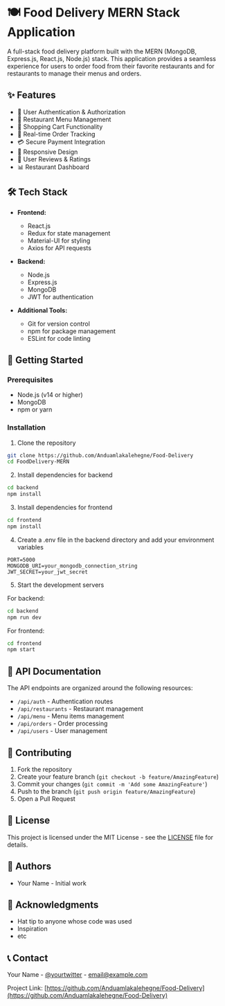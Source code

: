 # 🍽️ Food Delivery MERN Stack Application

A full-stack food delivery platform built with the MERN (MongoDB, Express.js, React.js, Node.js) stack. This application provides a seamless experience for users to order food from their favorite restaurants and for restaurants to manage their menus and orders.

## ✨ Features

- 🔐 User Authentication & Authorization
- 🍕 Restaurant Menu Management
- 🛒 Shopping Cart Functionality
- 📍 Real-time Order Tracking
- 💳 Secure Payment Integration
- 📱 Responsive Design
- 🌟 User Reviews & Ratings
- 📊 Restaurant Dashboard

## 🛠️ Tech Stack

- **Frontend:**
  - React.js
  - Redux for state management
  - Material-UI for styling
  - Axios for API requests

- **Backend:**
  - Node.js
  - Express.js
  - MongoDB
  - JWT for authentication

- **Additional Tools:**
  - Git for version control
  - npm for package management
  - ESLint for code linting

## 🚀 Getting Started

### Prerequisites

- Node.js (v14 or higher)
- MongoDB
- npm or yarn

### Installation

1. Clone the repository
```bash
git clone https://github.com/Anduamlakalehegne/Food-Delivery
cd FoodDelivery-MERN
```

2. Install dependencies for backend
```bash
cd backend
npm install
```

3. Install dependencies for frontend
```bash
cd frontend
npm install
```

4. Create a .env file in the backend directory and add your environment variables
```env
PORT=5000
MONGODB_URI=your_mongodb_connection_string
JWT_SECRET=your_jwt_secret
```

5. Start the development servers

For backend:
```bash
cd backend
npm run dev
```

For frontend:
```bash
cd frontend
npm start
```

## 📝 API Documentation

The API endpoints are organized around the following resources:

- `/api/auth` - Authentication routes
- `/api/restaurants` - Restaurant management
- `/api/menu` - Menu items management
- `/api/orders` - Order processing
- `/api/users` - User management

## 🤝 Contributing

1. Fork the repository
2. Create your feature branch (`git checkout -b feature/AmazingFeature`)
3. Commit your changes (`git commit -m 'Add some AmazingFeature'`)
4. Push to the branch (`git push origin feature/AmazingFeature`)
5. Open a Pull Request

## 📜 License

This project is licensed under the MIT License - see the [LICENSE](LICENSE) file for details.

## 👥 Authors

- Your Name - Initial work

## 🙏 Acknowledgments

- Hat tip to anyone whose code was used
- Inspiration
- etc

## 📞 Contact

Your Name - [@yourtwitter](https://twitter.com/yourtwitter) - email@example.com

Project Link: [https://github.com/Anduamlakalehegne/Food-Delivery](https://github.com/Anduamlakalehegne/Food-Delivery)


